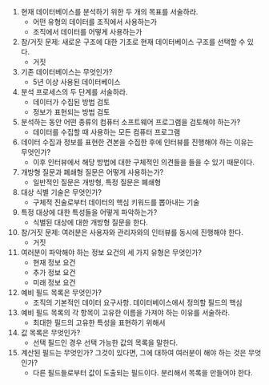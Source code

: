 1. 현재 데이터베이스를 분석하기 위한 두 개의 목표를 서술하라.
   - 어떤 유형의 데이터를 조직에서 사용하는가
   - 조직에서 데이터를 어떻게 사용하는가
1. 참/거짓 문제: 새로운 구조에 대한 기초로 현재 데이터베이스 구조를 선택할 수 있다.
   - 거짓
1. 기존 데이터베이스는 무엇인가?
   - 5년 이상 사용된 데이터베이스
1. 분석 프로세스의 두 단계를 서술하라.
   - 데이터가 수집된 방법 검토
   - 정보가 표현되는 방법 검토
1. 분석하는 동안 어떤 종류의 컴퓨터 소프트웨어 프로그램을 검토해야 하는가?
   - 데이터를 수집할 때 사용하는 모든 컴퓨터 프로그램
1. 데이터 수집과 정보를 표현한 견본을 수집한 후에 인터뷰를 진행해야 하는 이유는 무엇인가?
   - 이후 인터뷰에서 해당 방법에 대한 구체적인 의견들을 들을 수 있기 때문이다.
1. 개방형 질문과 폐쇄형 질문은 어떻게 사용하는가?
   - 일반적인 질문은 개방형, 특정 질문은 폐쇄형
1. 대상 식별 기술은 무엇인가?
   - 구체적 진술로부터 데이터의 핵심 키워드를 뽑아내는 기술
1. 특정 대상에 대한 특성들을 어떻게 파악하는가?
   - 식별된 대상에 대한 개방형 질문을 한다.
1. 참/거짓 문제: 여러분은 사용자와 관리자와의 인터뷰를 동시에 진행해야 한다.
   - 거짓
1. 여러분이 파악해야 하는 정보 요건의 세 가지 유형은 무엇인가?
   - 현재 정보 요건
   - 추가 정보 요건
   - 미래 정보 요건
1. 예비 필드 목록은 무엇인가?
   - 조직의 기본적인 데이터 요구사항. 데이터베이스에서 정의할 필드의 핵심
1. 예비 필드 목록의 각 항목이 고유한 이름을 가져야 하는 이유를 서술하라.
   - 최대한 필드의 고유한 특성을 표현하기 위해서
1. 값 목록은 무엇인가?
   - 선택 필드인 경우 선택 가능한 값의 목록을 말한다.
1. 계산된 필드는 무엇인가? 그것이 있다면, 그에 대하여 여러분이 해야 하는 것은 무엇인가?
   - 다른 필드들로부터 값이 도출되는 필드이다. 분리해서 목록을 만들어야 한다.
